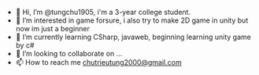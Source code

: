 - 👋 Hi, I’m @tungchu1905, i'm a 3-year college student.
- 👀 I’m interested in game forsure, i also try to make 2D game in unity but now im just a beginner
- 🌱 I’m currently learning CSharp, javaweb, beginning learning unity game by c#
- 💞️ I’m looking to collaborate on ...
- 📫 How to reach me chutrieutung2000@gmail.com

<!---
tungchu1905/tungchu1905 is a ✨ special ✨ repository because its `README.md` (this file) appears on your GitHub profile.
You can click the Preview link to take a look at your changes.
--->
